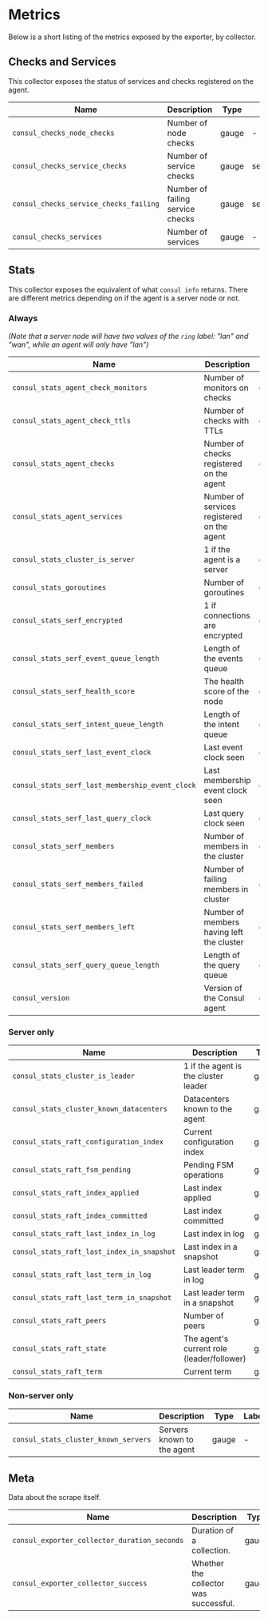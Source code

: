 # Metrics
Below is a short listing of the metrics exposed by the exporter, by collector.

## Checks and Services
This collector exposes the status of services and checks registered on the agent.

Name | Description | Type | Labels
-----|-------------|------|-------
`consul_checks_node_checks` | Number of node checks | gauge | - |
`consul_checks_service_checks` | Number of service checks | gauge | service_name,service_id,tags |
`consul_checks_service_checks_failing` | Number of failing service checks | gauge | service_name,service_id,tags |
`consul_checks_services` | Number of services | gauge | - |

## Stats
This collector exposes the equivalent of what `consul info` returns. There are different metrics depending on if the agent is a server node or not.

### Always
_(Note that a server node will have two values of the `ring` label: "lan" and "wan", while an agent will only have "lan")_

Name | Description | Type | Labels
-----|-------------|------|-------
`consul_stats_agent_check_monitors` | Number of monitors on checks | gauge | - |
`consul_stats_agent_check_ttls` | Number of checks with TTLs | gauge | - |
`consul_stats_agent_checks` | Number of checks registered on the agent | gauge | - |
`consul_stats_agent_services` | Number of services registered on the agent | gauge | - |
`consul_stats_cluster_is_server` | 1 if the agent is a server | gauge | - |
`consul_stats_goroutines` | Number of goroutines | gauge | - |
`consul_stats_serf_encrypted` | 1 if connections are encrypted | gauge | ring |
`consul_stats_serf_event_queue_length` | Length of the events queue | gauge | ring |
`consul_stats_serf_health_score` | The health score of the node | gauge | ring |
`consul_stats_serf_intent_queue_length` | Length of the intent queue | gauge | ring |
`consul_stats_serf_last_event_clock` | Last event clock seen | counter | ring |
`consul_stats_serf_last_membership_event_clock` | Last membership event clock seen | counter | ring |
`consul_stats_serf_last_query_clock` | Last query clock seen | counter | ring |
`consul_stats_serf_members` | Number of members in the cluster | gauge | ring |
`consul_stats_serf_members_failed` | Number of failing members in cluster | gauge | ring |
`consul_stats_serf_members_left` | Number of members having left the cluster | gauge | ring |
`consul_stats_serf_query_queue_length` | Length of the query queue | gauge | ring |
`consul_version` | Version of the Consul agent | gauge | revision,version |

### Server only
Name | Description | Type | Labels
-----|-------------|------|-------
`consul_stats_cluster_is_leader` | 1 if the agent is the cluster leader | gauge | - |
`consul_stats_cluster_known_datacenters` | Datacenters known to the agent | gauge | - |
`consul_stats_raft_configuration_index` | Current configuration index | gauge | - |
`consul_stats_raft_fsm_pending` | Pending FSM operations | gauge | - |
`consul_stats_raft_index_applied` | Last index applied | gauge | - |
`consul_stats_raft_index_committed` | Last index committed | gauge | - |
`consul_stats_raft_last_index_in_log` | Last index in log | gauge | - |
`consul_stats_raft_last_index_in_snapshot` | Last index in a snapshot | gauge | - |
`consul_stats_raft_last_term_in_log` | Last leader term in log | gauge | - |
`consul_stats_raft_last_term_in_snapshot` | Last leader term in a snapshot | gauge | - |
`consul_stats_raft_peers` | Number of peers | gauge | - |
`consul_stats_raft_state` | The agent's current role (leader/follower) | gauge | role |
`consul_stats_raft_term` | Current term | gauge | - |

### Non-server only
Name | Description | Type | Labels
-----|-------------|------|-------
`consul_stats_cluster_known_servers` | Servers known to the agent | gauge | - |


## Meta
Data about the scrape itself.

Name | Description | Type | Labels
-----|-------------|------|-------
`consul_exporter_collector_duration_seconds` | Duration of a collection. | gauge | collector |
`consul_exporter_collector_success` | Whether the collector was successful. | gauge | collector |

